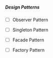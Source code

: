 ##### Design Patterns

- [ ] Observer Pattern
- [ ] Singleton Pattern
- [ ] Facade Pattern
- [ ] Factory Pattern

